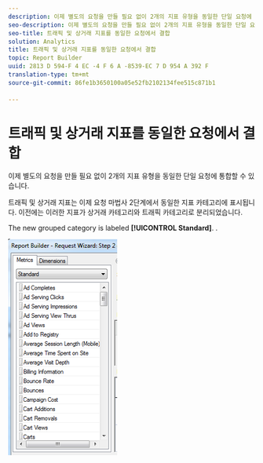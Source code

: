 ```yaml
---
description: 이제 별도의 요청을 만들 필요 없이 2개의 지표 유형을 동일한 단일 요청에 통합할 수 있습니다.
seo-description: 이제 별도의 요청을 만들 필요 없이 2개의 지표 유형을 동일한 단일 요청에 통합할 수 있습니다.
seo-title: 트래픽 및 상거래 지표를 동일한 요청에서 결합
solution: Analytics
title: 트래픽 및 상거래 지표를 동일한 요청에서 결합
topic: Report Builder
uuid: 2813 D 594-F 4 EC -4 F 6 A -8539-EC 7 D 954 A 392 F
translation-type: tm+mt
source-git-commit: 86fe1b3650100a05e52fb2102134fee515c871b1

---
```



# 트래픽 및 상거래 지표를 동일한 요청에서 결합

이제 별도의 요청을 만들 필요 없이 2개의 지표 유형을 동일한 단일 요청에 통합할 수 있습니다.

트래픽 및 상거래 지표는 이제 요청 마법사 2단계에서 동일한 지표 카테고리에 표시됩니다. 이전에는 이러한 지표가 상거래 카테고리와 트래픽 카테고리로 분리되었습니다.

The new grouped category is labeled **[!UICONTROL Standard]**. .

![](assets/standard_metrics.png)

